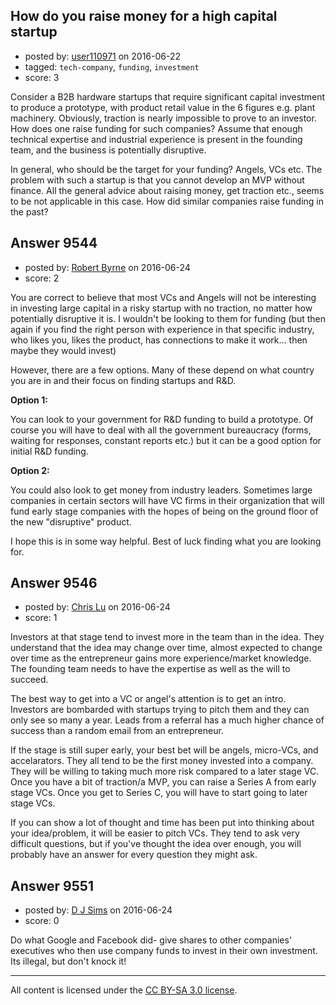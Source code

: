 ## How do you raise money for a high capital startup

- posted by: [user110971](https://stackexchange.com/users/8498329/user110971) on 2016-06-22
- tagged: `tech-company`, `funding`, `investment`
- score: 3

Consider a B2B hardware startups that require significant capital investment to produce a prototype, with product retail value in the 6 figures e.g. plant machinery. Obviously, traction is nearly impossible to prove to an investor. How does one raise funding for such companies? Assume that enough technical expertise and industrial experience is present in the founding team, and the business is potentially disruptive. 

In general, who should be the target for your funding? Angels, VCs etc. The problem with such a startup is that you cannot develop an MVP without finance. All the general advice about raising money, get traction etc., seems to be not applicable in this case. How did similar companies raise funding in the past?




## Answer 9544

- posted by: [Robert Byrne](https://stackexchange.com/users/5232876/robert-byrne) on 2016-06-24
- score: 2

You are correct to believe that most VCs and Angels will not be interesting in investing large capital in a risky startup with no traction, no matter how potentially disruptive it is. I wouldn't be looking to them for funding (but then again if you find the right person with experience in that specific industry, who likes you, likes the product, has connections to make it work... then maybe they would invest)

However, there are a few options. Many of these depend on what country you are in and their focus on finding startups and R&D.

**Option 1:**

You can look to your government for R&D funding to build a prototype. Of course you will have to deal with all the government bureaucracy (forms, waiting for responses, constant reports etc.) but it can be a good option for initial R&D funding.

**Option 2:**

You could also look to get money from industry leaders. Sometimes large companies in certain sectors will have VC firms in their organization that will fund early stage companies with the hopes of being on the ground floor of the new "disruptive" product.

I hope this is in some way helpful. Best of luck finding what you are looking for.


## Answer 9546

- posted by: [Chris Lu](https://stackexchange.com/users/8623306/chris-lu) on 2016-06-24
- score: 1

Investors at that stage tend to invest more in the team than in the idea. They understand that the idea may change over time, almost expected to change over time as the entrepreneur gains more experience/market knowledge. The founding team needs to have the expertise as well as the will to succeed.

The best way to get into a VC or angel's attention is to get an intro. Investors are bombarded with startups trying to pitch them and they can only see so many a year. Leads from a referral has a much higher chance of success than a random email from an entrepreneur.

If the stage is still super early, your best bet will be angels, micro-VCs, and accelarators. They all tend to be the first money invested into a company. They will be willing to taking much more risk compared to a later stage VC. Once you have a bit of traction/a MVP, you can raise a Series A from early stage VCs. Once you get to Series C, you will have to start going to later stage VCs.

If you can show a lot of thought and time has been put into thinking about your idea/problem, it will be easier to pitch VCs. They tend to ask very difficult questions, but if you've thought the idea over enough, you will probably have an answer for every question they might ask.


## Answer 9551

- posted by: [D J Sims](https://stackexchange.com/users/7242000/d-j-sims) on 2016-06-24
- score: 0

Do what Google and Facebook did- give shares to other companies' executives who then use company funds to invest in their own investment. Its illegal, but don't knock it!



---

All content is licensed under the [CC BY-SA 3.0 license](https://creativecommons.org/licenses/by-sa/3.0/).
